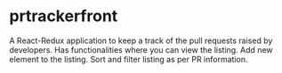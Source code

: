 # prtrackerfront
A React-Redux application to keep a track of the pull requests raised by developers.
Has functionalities where you can view the listing.
Add new element to the listing.
Sort and filter listing as per PR information.
